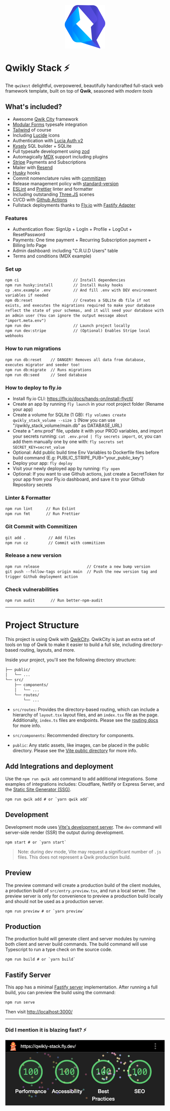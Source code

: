 <p align="center">
    <img alt="Qwikly Stack Logo" src="src/media/qwik-logo.svg" width="128"/>
</p>

# Qwikly Stack ⚡️

The `qwikest` delightful, overpowered, beautifully handcrafted full-stack web framework template, built on top of **Qwik**, seasoned with _modern tools_

## What's included?

- Awesome [Qwik City](https://qwik.builder.io/) framework
- [Modular Forms](https://qwik.builder.io/docs/integrations/modular-forms/) typesafe integration
- [Tailwind](https://tailwindcss.com/) of course
- Including [Lucide](https://lucide.dev/) icons
- Authentication with [Lucia Auth v2](https://lucia-auth.com/)
- [Kysely](https://kysely.dev/) SQL builder + SQLite
- Full typesafe development using [zod](https://zod.dev/)
- Automagically [MDX](https://mdxjs.com/) support including plugins
- [Stripe](https://stripe.com/) Payments and Subscriptions
- Mailer with [Resend](https://resend.com/)
- [Husky](https://github.com/typicode/husky) hooks
- Commit nomenclature rules with [commitizen](https://github.com/commitizen/cz-cli)
- Release management policy with [standard-version](https://github.com/conventional-changelog/standard-version)
- [ESLint](https://eslint.org/) and [Prettier](https://prettier.io/) linter and formatter
- Including outstanding [Three.JS](https://threejs.org/) scenes
- CI/CD with [Github Actions](https://github.com/features/actions)
- Fullstack deployments thanks to [Fly.io](https://fly.io) with [Fastify Adapter](https://qwik.builder.io/docs/deployments/node/#node-middleware)

### Features

- Authentication flow: SignUp + LogIn + Profile + LogOut + ResetPassword
- Payments: One time payment + Recurring Subscription payment + Billing Info Page
- Admin dashboard: including "C.R.U.D Users" table
- Terms and conditions (MDX example)

### Set up

```
npm ci                        // Install dependencies
npm run husky:install         // Install Husky hooks
cp .env.example .env          // And fill .env with DEV environment variables if needed
npm db:reset                  // Creates a SQLite db file if not exists, and executes the migrations required to make your database reflect the state of your schemas, and it will seed your database with an admin user (You can ignore the output message about "import.meta.env")
npm run dev                   // Launch project locally
npm run dev:stripe            // (Optional) Enables Stripe local webhooks
```

### How to run migrations

```
npm run db:reset    // DANGER! Removes all data from database, executes migrator and seeder too!
npm run db:migrate  // Runs migrations
npm run db:seed     // Seed database
```

### How to deploy to fly.io

- Install fly.io CLI: https://fly.io/docs/hands-on/install-flyctl/
- Create an app by running `fly launch` in your root project folder (Rename your app)
- Create a volume for SQLite (1 GB): `fly volumes create qwikly_stack_volume --size 1` (Now you can use "/qwikly_stack_volume/main.db" as DATABASE_URL)
- Create a ".env.prod" file, update it with your PROD variables, and import your secrets running: `cat .env.prod | fly secrets import`, or, you can add them manually one by one with: `fly secrets set SECRET_KEY=secret_value`
- Optional: Add public build time Env Variables to Dockerfile files before build command (E.g: PUBLIC_STRIPE_PUB="your_public_key")
- Deploy your app: `fly deploy`
- Visit your newly deployed app by running: `fly open`
- Optional: If you want to use Github actions, just create a SecretToken for your app from your Fly.io dashboard, and save it to your Github Repository secrets

### Linter & Formatter

```
npm run lint      // Run Eslint
npm run fmt       // Run Prettier
```

### Git Commit with Commitizen

```
git add .          // Add files
npm run cz         // Commit with commitizen
```

### Release a new version

```
npm run release                     // Create a new bump version
git push --follow-tags origin main  // Push the new version tag and trigger Github deployment action
```

### Check vulnerabilities

```
npm run audit       // Run better-npm-audit
```

---

# Project Structure

This project is using Qwik with [QwikCity](https://qwik.builder.io/qwikcity/overview/). QwikCity is just an extra set of tools on top of Qwik to make it easier to build a full site, including directory-based routing, layouts, and more.

Inside your project, you'll see the following directory structure:

```
├── public/
│   └── ...
└── src/
    ├── components/
    │   └── ...
    └── routes/
        └── ...
```

- `src/routes`: Provides the directory-based routing, which can include a hierarchy of `layout.tsx` layout files, and an `index.tsx` file as the page. Additionally, `index.ts` files are endpoints. Please see the [routing docs](https://qwik.builder.io/qwikcity/routing/overview/) for more info.

- `src/components`: Recommended directory for components.

- `public`: Any static assets, like images, can be placed in the public directory. Please see the [Vite public directory](https://vitejs.dev/guide/assets.html#the-public-directory) for more info.

## Add Integrations and deployment

Use the `npm run qwik add` command to add additional integrations. Some examples of integrations includes: Cloudflare, Netlify or Express Server, and the [Static Site Generator (SSG)](https://qwik.builder.io/qwikcity/guides/static-site-generation/).

```shell
npm run qwik add # or `yarn qwik add`
```

## Development

Development mode uses [Vite's development server](https://vitejs.dev/). The `dev` command will server-side render (SSR) the output during development.

```shell
npm start # or `yarn start`
```

> Note: during dev mode, Vite may request a significant number of `.js` files. This does not represent a Qwik production build.

## Preview

The preview command will create a production build of the client modules, a production build of `src/entry.preview.tsx`, and run a local server. The preview server is only for convenience to preview a production build locally and should not be used as a production server.

```shell
npm run preview # or `yarn preview`
```

## Production

The production build will generate client and server modules by running both client and server build commands. The build command will use Typescript to run a type check on the source code.

```shell
npm run build # or `yarn build`
```

## Fastify Server

This app has a minimal [Fastify server](https://fastify.io/) implementation. After running a full build, you can preview the build using the command:

```
npm run serve
```

Then visit [http://localhost:3000/](http://localhost:3000/)

---

### Did I mention it is blazing fast? ⚡️

<p align="center">
    <img alt="Qwikly Stack Logo" src="public/lighthouse.png" width="512"/>
</p>
